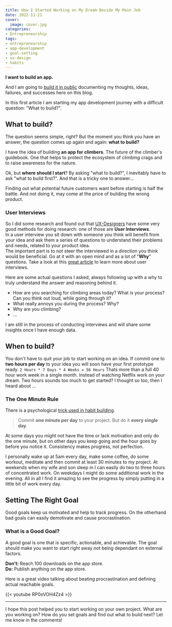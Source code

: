 ```yaml
---
title: How I Started Working on My Dream Beside My Main Job
date: 2022-11-21
cover:
  image: cover.jpg
categories:
- Entrepreneurship
tags:
- entrepreneurship
- app-development
- goal-setting
- ux-design
- habits
---
```


**I want to build an app.**  

And I am going to [build it in public][build-in-public] documenting my thoughts, ideas, failures, and successes here on this blog.

In this first article I am starting my app development journey with a difficult question: "What to build?".

## What to build?

The question seems simple, right? But the moment you think you have an answer, the question comes up again and again: **what to build?**

I have the idea of building **an app for climbers**. The future of the climber's guidebook. One that helps to protect the ecosystem of climbing crags and to raise awareness for the nature.

Ok, but **where should I start**? By asking "what to build?", I inevitably have to ask "what to build first?". And that is a tricky one to answer...

Finding out what potential future customers want before starting is half the battle. And not doing it, may come at the price of building the wrong product.

### User Interviews

So I did some research and found out that [UX-Designers][what-is-ux-design] have some very good methods for doing research: one of those are **User Interviews**.  
In a user interview you sit down with someone you think will benefit from your idea and ask them a series of questions to understand their problems and needs, related to your product idea.  
The important part is to not steer the interviewed in a direction you think would be beneficial. Go at it with an open mind and as a lot of "**Why**" questions. Take a look at this [great article][user-interviews] to learn more about user interviews.

Here are some actual questions I asked, always following up with a why to truly understand the answer and reasoning behind it.

- How are you searching for climbing areas today? What is your process? Can you think out loud, while going through it?
- What really annoys you during the process? Why?
- Why are you climbing?
- ...

I am still in the process of conducting interviews and will share some insights once I have enough data.

## When to build?

You don't have to quit your job to start working on an idea. If commit one to **two hours per day** to your idea you will soon have your first prototype ready. `2 Hours * 7 Days * 4 Weeks = 56 Hours` Thats more than a full 40 hour work week in a single month. Instead of watching Netflix work on your dream. Two hours sounds too much to get started? I thought so too, then I heard about ...

### The One Minute Rule

There is a psychological [trick used in habit building][atomic-habits].

> Commit **one minute per day** to your project. But do it **every single day**.

At some days you might not have the time or lack motivation and only do the one minute, but on other days you keep going and the hour goes by before you notice it. Consistency makes progress, not perfection.

I personally wake up at 5am every day, make some coffee, do some workout, meditate and then commit at least 30 minutes to my project. At weekends when my wife and son sleep in I can easily do two to three hours of concentrated work. On weekdays I might do some additional work in the evening. All in all I find it amazing to see the progress by simply putting in a little bit of work every day.

## Setting The Right Goal

Good goals keep us motivated and help to track progress. On the otherhand bad goals can easily demotivate and cause procrastination.

### What is a Good Goal?

A good goal is one that is specific, actionable, and achievable. The goal should make you want to start right away not being dependant on external factors.  

**Don't:** Reach 100 downloads on the app store.  
**Do:** Publish anything on the app store.  

Here is a great video talking about beating procrastination and defining actual reachable goals.

{{< youtube RP0oVOH4Zz4 >}}

---

I hope this post helped you to start working on your own project. What are you working on? How do you set goals and find out what to build next? Let me know in the comments!

[build-in-public]: https://publiclab.co/building-in-public
[what-is-ux-design]: https://www.youtube.com/watch?v=SRec90j6lTY
[user-interviews]: https://www.shopify.com/partners/blog/user-interview
[atomic-habits]: https://jamesclear.com/atomic-habits
